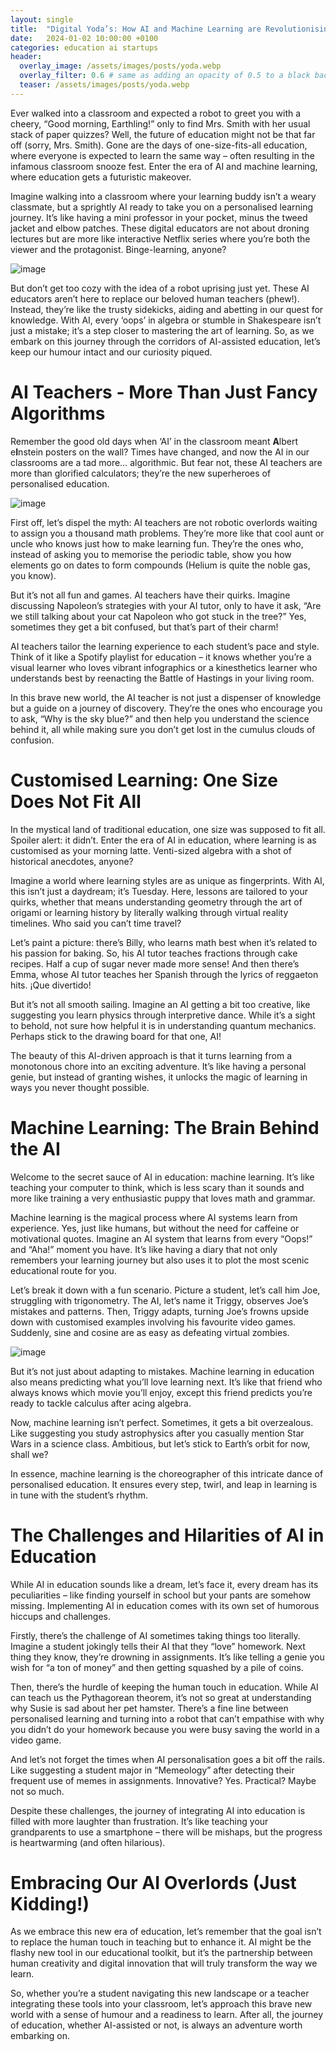 ```yaml
---
layout: single
title:  "Digital Yoda’s: How AI and Machine Learning are Revolutionising Personalised Education"
date:   2024-01-02 10:00:00 +0100
categories: education ai startups
header:
  overlay_image: /assets/images/posts/yoda.webp
  overlay_filter: 0.6 # same as adding an opacity of 0.5 to a black background
  teaser: /assets/images/posts/yoda.webp
---
```


Ever walked into a classroom and expected a robot to greet you with a cheery, “Good morning, Earthling!” only to find Mrs. Smith with her usual stack of paper quizzes? Well, the future of education might not be that far off (sorry, Mrs. Smith). Gone are the days of one-size-fits-all education, where everyone is expected to learn the same way – often resulting in the infamous classroom snooze fest. Enter the era of AI and machine learning, where education gets a futuristic makeover.

Imagine walking into a classroom where your learning buddy isn’t a weary classmate, but a sprightly AI ready to take you on a personalised learning journey. It’s like having a mini professor in your pocket, minus the tweed jacket and elbow patches. These digital educators are not about droning lectures but are more like interactive Netflix series where you’re both the viewer and the protagonist. Binge-learning, anyone?

![image](/assets/images/posts/mini_professor.webp)

But don’t get too cozy with the idea of a robot uprising just yet. These AI educators aren’t here to replace our beloved human teachers (phew!). Instead, they’re like the trusty sidekicks, aiding and abetting in our quest for knowledge. With AI, every ‘oops’ in algebra or stumble in Shakespeare isn’t just a mistake; it’s a step closer to mastering the art of learning. So, as we embark on this journey through the corridors of AI-assisted education, let’s keep our humour intact and our curiosity piqued.

# AI Teachers - More Than Just Fancy Algorithms

Remember the good old days when ‘AI’ in the classroom meant **A**lbert e**I**nstein posters on the wall? Times have changed, and now the AI in our classrooms are a tad more… algorithmic. But fear not, these AI teachers are more than glorified calculators; they’re the new superheroes of personalised education.

![image](/assets/images/posts/superhero.webp)

First off, let’s dispel the myth: AI teachers are not robotic overlords waiting to assign you a thousand math problems. They’re more like that cool aunt or uncle who knows just how to make learning fun. They’re the ones who, instead of asking you to memorise the periodic table, show you how elements go on dates to form compounds (Helium is quite the noble gas, you know).

But it’s not all fun and games. AI teachers have their quirks. Imagine discussing Napoleon’s strategies with your AI tutor, only to have it ask, “Are we still talking about your cat Napoleon who got stuck in the tree?” Yes, sometimes they get a bit confused, but that’s part of their charm!

AI teachers tailor the learning experience to each student’s pace and style. Think of it like a Spotify playlist for education – it knows whether you’re a visual learner who loves vibrant infographics or a kinesthetics learner who understands best by reenacting the Battle of Hastings in your living room.

In this brave new world, the AI teacher is not just a dispenser of knowledge but a guide on a journey of discovery. They’re the ones who encourage you to ask, “Why is the sky blue?” and then help you understand the science behind it, all while making sure you don’t get lost in the cumulus clouds of confusion.

# Customised Learning: One Size Does Not Fit All

In the mystical land of traditional education, one size was supposed to fit all. Spoiler alert: it didn’t. Enter the era of AI in education, where learning is as customised as your morning latte. Venti-sized algebra with a shot of historical anecdotes, anyone?

Imagine a world where learning styles are as unique as fingerprints. With AI, this isn’t just a daydream; it’s Tuesday. Here, lessons are tailored to your quirks, whether that means understanding geometry through the art of origami or learning history by literally walking through virtual reality timelines. Who said you can’t time travel?

Let’s paint a picture: there’s Billy, who learns math best when it’s related to his passion for baking. So, his AI tutor teaches fractions through cake recipes. Half a cup of sugar never made more sense! And then there’s Emma, whose AI tutor teaches her Spanish through the lyrics of reggaeton hits. ¡Que divertido!

But it’s not all smooth sailing. Imagine an AI getting a bit too creative, like suggesting you learn physics through interpretive dance. While it’s a sight to behold, not sure how helpful it is in understanding quantum mechanics. Perhaps stick to the drawing board for that one, AI!

The beauty of this AI-driven approach is that it turns learning from a monotonous chore into an exciting adventure. It’s like having a personal genie, but instead of granting wishes, it unlocks the magic of learning in ways you never thought possible.

# Machine Learning: The Brain Behind the AI

Welcome to the secret sauce of AI in education: machine learning. It’s like teaching your computer to think, which is less scary than it sounds and more like training a very enthusiastic puppy that loves math and grammar.

Machine learning is the magical process where AI systems learn from experience. Yes, just like humans, but without the need for caffeine or motivational quotes. Imagine an AI system that learns from every “Oops!” and “Aha!” moment you have. It’s like having a diary that not only remembers your learning journey but also uses it to plot the most scenic educational route for you.

Let’s break it down with a fun scenario. Picture a student, let’s call him Joe, struggling with trigonometry. The AI, let’s name it Triggy, observes Joe’s mistakes and patterns. Then, Triggy adapts, turning Joe’s frowns upside down with customised examples involving his favourite video games. Suddenly, sine and cosine are as easy as defeating virtual zombies.

![image](/assets/images/posts/zombie.webp)

But it’s not just about adapting to mistakes. Machine learning in education also means predicting what you’ll love learning next. It’s like that friend who always knows which movie you’ll enjoy, except this friend predicts you’re ready to tackle calculus after acing algebra.

Now, machine learning isn’t perfect. Sometimes, it gets a bit overzealous. Like suggesting you study astrophysics after you casually mention Star Wars in a science class. Ambitious, but let’s stick to Earth’s orbit for now, shall we?

In essence, machine learning is the choreographer of this intricate dance of personalised education. It ensures every step, twirl, and leap in learning is in tune with the student’s rhythm.

# The Challenges and Hilarities of AI in Education

While AI in education sounds like a dream, let’s face it, every dream has its peculiarities – like finding yourself in school but your pants are somehow missing. Implementing AI in education comes with its own set of humorous hiccups and challenges.

Firstly, there’s the challenge of AI sometimes taking things too literally. Imagine a student jokingly tells their AI that they “love” homework. Next thing they know, they’re drowning in assignments. It’s like telling a genie you wish for “a ton of money” and then getting squashed by a pile of coins.

Then, there’s the hurdle of keeping the human touch in education. While AI can teach us the Pythagorean theorem, it’s not so great at understanding why Susie is sad about her pet hamster. There’s a fine line between personalised learning and turning into a robot that can’t empathise with why you didn’t do your homework because you were busy saving the world in a video game.

And let’s not forget the times when AI personalisation goes a bit off the rails. Like suggesting a student major in “Memeology” after detecting their frequent use of memes in assignments. Innovative? Yes. Practical? Maybe not so much.

Despite these challenges, the journey of integrating AI into education is filled with more laughter than frustration. It’s like teaching your grandparents to use a smartphone – there will be mishaps, but the progress is heartwarming (and often hilarious).

# Embracing Our AI Overlords (Just Kidding!)

As we embrace this new era of education, let’s remember that the goal isn’t to replace the human touch in teaching but to enhance it. AI might be the flashy new tool in our educational toolkit, but it’s the partnership between human creativity and digital innovation that will truly transform the way we learn.

So, whether you’re a student navigating this new landscape or a teacher integrating these tools into your classroom, let’s approach this brave new world with a sense of humour and a readiness to learn. After all, the journey of education, whether AI-assisted or not, is always an adventure worth embarking on.


